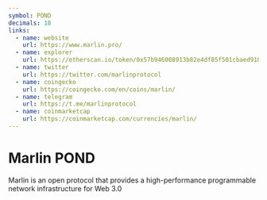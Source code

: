 ```yaml
---
symbol: POND
decimals: 18
links:
  - name: website
    url: https://www.marlin.pro/
  - name: explorer
    url: https://etherscan.io/token/0x57b946008913b82e4df85f501cbaed910e58d26c
  - name: twitter
    url: https://twitter.com/marlinprotocol
  - name: coingecko
    url: https://coingecko.com/en/coins/marlin/
  - name: telegram
    url: https://t.me/marlinprotocol
  - name: coinmarketcap
    url: https://coinmarketcap.com/currencies/marlin/
---
```


# Marlin POND

Marlin is an open protocol that provides a high-performance programmable network infrastructure for Web 3.0
